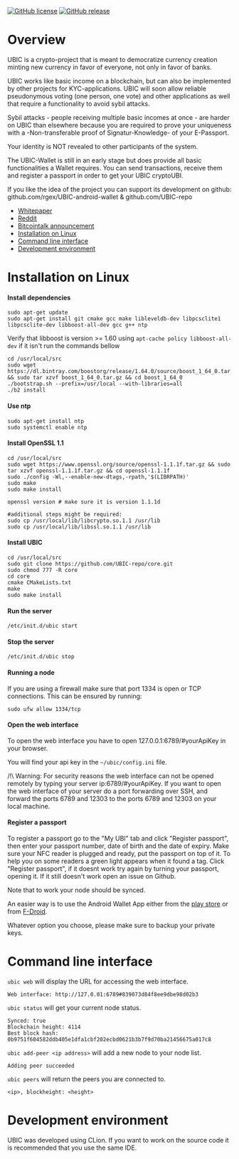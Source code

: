 [![GitHub license](https://img.shields.io/github/license/UBIC-repo/core)](https://github.com/UBIC-repo/core/blob/master/LICENSE)
[![GitHub release](https://img.shields.io/github/release/UBIC-repo/core)](https://github.com/UBIC-repo/core/releases/)


# Overview

UBIC is a crypto-project that is meant to democratize currency creation minting new currency in favor of everyone, not only in favor of banks. 

UBIC works like basic income on a blockchain, but can also be implemented by other projects for KYC-applications. UBIC will soon allow reliable pseudonymous voting (one person, one vote) and other applications as well that require a functionality to avoid sybil attacks.

Sybil attacks - people receiving multiple basic incomes at once - are harder on UBIC than elsewhere because you are required to prove your uniqueness with a -Non-transferable proof of Signatur-Knowledge- of your E-Passport. 

Your identity is NOT revealed to other participants of the system. 

The UBIC-Wallet is still in an early stage but does provide all basic functionalities a Wallet requires. You can send transactions, receive them and register a passport in order to get your UBIC cryptoUBI.

If you like the idea of the project you can support its development on github: github.com/rgex/UBIC-android-wallet &
github.com/UBIC-repo

 - [Whitepaper](https://github.com/UBIC-repo/Whitepaper/blob/master/README.md)
 - [Reddit](https://www.reddit.com/r/UBIC/)
 - [Bitcointalk announcement](https://bitcointalk.org/index.php?topic=3021063.0)
 - [Installation on Linux](#installation-on-linux)
 - [Command line interface](#command-line-interface)
 - [Development environment](#development-environment)
 
# Installation on Linux

#### Install dependencies
```
sudo apt-get update
sudo apt-get install git cmake gcc make libleveldb-dev libpcsclite1 libpcsclite-dev libboost-all-dev gcc g++ ntp
```
Verify that libboost is version >= 1.60 using ```apt-cache policy libboost-all-dev``` if it isn't run the commands bellow
```
cd /usr/local/src
sudo wget https://dl.bintray.com/boostorg/release/1.64.0/source/boost_1_64_0.tar.gz && sudo tar xzvf boost_1_64_0.tar.gz && cd boost_1_64_0
./bootstrap.sh --prefix=/usr/local --with-libraries=all
./b2 install
```

#### Use ntp
```
sudo apt-get install ntp
sudo systemctl enable ntp
```

#### Install OpenSSL 1.1
```
cd /usr/local/src
sudo wget https://www.openssl.org/source/openssl-1.1.1f.tar.gz && sudo tar xzvf openssl-1.1.1f.tar.gz && cd openssl-1.1.1f
sudo ./config -Wl,--enable-new-dtags,-rpath,'$(LIBRPATH)'
sudo make
sudo make install

openssl version # make sure it is version 1.1.1d

#additional steps might be required:
sudo cp /usr/local/lib/libcrypto.so.1.1 /usr/lib
sudo cp /usr/local/lib/libssl.so.1.1 /usr/lib
```

#### Install UBIC
```
cd /usr/local/src
sudo git clone https://github.com/UBIC-repo/core.git
sudo chmod 777 -R core
cd core
cmake CMakeLists.txt
make
sudo make install
```

#### Run the server
```
/etc/init.d/ubic start
```

#### Stop the server
```
/etc/init.d/ubic stop
```

#### Running a node 
If you are using a firewall make sure that port 1334 is open or TCP connections.
This can be ensured by running: 

```
sudo ufw allow 1334/tcp
```

#### Open the web interface
To open the web interface you have to open 127.0.0.1:6789/#yourApiKey in your browser.

You will find your api key in the ```~/ubic/config.ini``` file.

/!\ Warning: For security reasons the web interface can not be opened remotely by typing your server ip:6789/#yourApiKey.
If you want to open the web interface of your server do a port forwarding over SSH, and forward the ports 6789 and 12303 to the ports 6789 and 12303 on your local machine.

#### Register a passport
To register a passport go to the "My UBI" tab and click "Register passport", then enter your passport number, date of birth and the date of expiry.
Make sure your NFC reader is plugged and ready, put the passport on top of it. To help you on some readers a green light appears when it found a tag.
Click "Register passport", if it doesnt work try again by turning your passport, opening it. If it still doesn't work open an issue on Github.

Note that to work your node should be synced.

An easier way is to use the Android Wallet App either from the [play store](https://play.google.com/store/apps/details?id=network.ubic.ubic&hl=de) or from [F-Droid](https://f-droid.org/en/packages/network.ubic.ubic/).

Whatever option you choose, please make sure to backup your private keys.

# Command line interface

```ubic web``` will display the URL for accessing the web interface.
```
Web interface: http://127.0.01:6789#839073d84f8ee9dbe98d02b3
```

```ubic status``` will get your current node status.
```
Synced: true
Blockchain height: 4114
Best block hash: 0b9751f604582ddb405e1dfa1cbf202ecbd0621b3b7f9d70ba21456675a017c8
```

```ubic add-peer <ip address>``` will add a new node to your node list.
```
Adding peer succeeded
```

```ubic peers``` will return the peers you are connected to.
```
<ip>, blockheight: <height>
```

# Development environment
UBIC was developed using CLion. If you want to work on the source code it is recommended that you use the same IDE.
